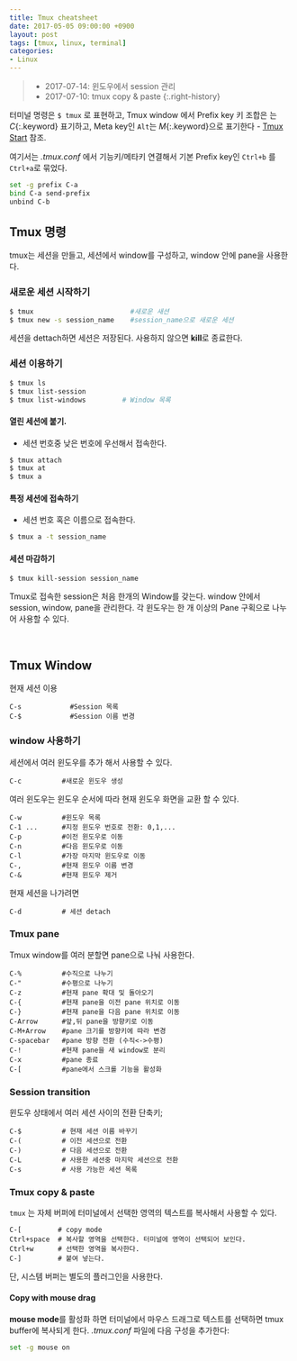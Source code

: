 ```yaml
---
title: Tmux cheatsheet
date: 2017-05-05 09:00:00 +0900
layout: post
tags: [tmux, linux, terminal]
categories:
- Linux
---
```


> - 2017-07-14: 윈도우에서 session 관리
> - 2017-07-10: tmux copy & paste
{:.right-history}


터미널 명령은 `$ tmux` 로 표현하고, Tmux window 에서 Prefix key 키 조합은 는 *C*{:.keyword} 표기하고, Meta key인 `Alt`는 *M*{:.keyword}으로 표기한다 - [Tmux Start](http://localhost:4000/linux/tmux/2017/05/04/tmux-start.html) 참조.

여기서는 *.tmux.conf* 에서 기능키/메타키 연결해서 기본 Prefix key인 `Ctrl+b` 를 `Ctrl+a`로 묶었다.

```bash
set -g prefix C-a
bind C-a send-prefix
unbind C-b
```



## Tmux 명령

tmux는 세션을 만들고, 세션에서 window를 구성하고, window 안에 pane을 사용한다.

### 새로운 세션 시작하기

```bash
$ tmux                        #새로운 새션
$ tmux new -s session_name    #session_name으로 새로운 세션
```

세션을 dettach하면 세션은 저장된다. 사용하지 않으면 **kill**로 종료한다.

### 세션 이용하기

```sh
$ tmux ls
$ tmux list-session
$ tmux list-windows         # Window 목록
```

#### 열린 세션에 붙기.
 - 세션 번호중 낮은 번호에 우선해서 접속한다.

```sh
$ tmux attach
$ tmux at
$ tmux a
```

#### 특정 세션에 접속하기
 - 세션 번호 혹은 이름으로 접속한다.

```sh
$ tmux a -t session_name
```

#### 세션 마감하기

```sh
$ tmux kill-session session_name
```

Tmux로 접속한 session은 처음 한개의 Window를 갖는다. window 안에서 session, window, pane을 관리한다. 각 윈도우는 한 개 이상의 Pane 구획으로 나누어 사용할 수 있다.

<br/>

## Tmux Window

현재 세션 이용

```
C-s            #Session 목록
C-$            #Session 이름 변경
```

### window 사용하기

세션에서 여러 윈도우를 추가 해서 사용할 수 있다.

```
C-c          #새로운 윈도우 생성
```

여러 윈도우는 윈도우 순서에 따라 현재 윈도우 화면을 교환 할 수 있다.

```
C-w          #윈도우 목록
C-1 ...      #지정 윈도우 번호로 전환: 0,1,...
C-p          #이전 윈도우로 이동
C-n          #다음 윈도우로 이동
C-l          #가장 마지막 윈도우로 이동
C-,          #현재 윈도우 이름 변경
C-&          #현재 윈도우 제거
```

현재 세션을 나가려면

```
C-d          # 세션 detach
```

### Tmux pane

Tmux window를 여러 분할면 pane으로 나눠 사용한다.

```
C-%          #수직으로 나누기
C-"          #수평으로 나누기
C-z          #현재 pane 확대 및 돌아오기
C-{          #현재 pane을 이전 pane 위치로 이동
C-}          #현재 pane을 다음 pane 위치로 이동
C-Arrow      #앞,뒤 pane을 방향키로 이동
C-M+Arrow    #pane 크기를 방향키에 따라 변경
C-spacebar   #pane 방향 전환 (수직<->수평)
C-!          #현재 pane을 새 window로 분리
C-x          #pane 종료
C-[          #pane에서 스크롤 기능을 활성화
```


### Session transition

윈도우 상태에서 여러 세션 사이의 전환 단축키;

```
C-$          # 현재 세션 이름 바꾸기
C-(          # 이전 세션으로 전환
C-)          # 다음 세션으로 전환
C-L          # 사용한 세션중 마지막 세션으로 전환
C-s          # 사용 가능한 세션 목록
```


### Tmux copy & paste

`tmux` 는 자체 버퍼에 터미널에서 선택한 영역의 텍스트를 복사해서 사용할 수 있다.

```
C-[         # copy mode
Ctrl+space  # 복사할 영역을 선택한다. 터미널에 영역이 선택되어 보인다.
Ctrl+w      # 선택한 영역을 복사한다.
C-]         # 붙여 넣는다.
```

단, 시스템 버퍼는 별도의 플러그인을 사용한다.

#### Copy with mouse drag

**mouse mode**를 활성화 하면 터미널에서 마우스 드래그로 텍스트를 선택하면 tmux buffer에 복사되게 한다. *.tmux.conf* 파일에 다음 구성을 추가한다:

```sh
set -g mouse on
```


<!--
## 참조

 [spicycode/tmux.conf](https://gist.github.com/spicycode/1229612) 
 [My Tmux Configuration](http://zanshin.net/2013/09/05/my-tmux-configuration/)-->